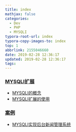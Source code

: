 ```yaml
---
title: index
mathjax: false
categories:
  - Dev
  - PHP
  - MYSQLI
typora-root-url: index
typora-copy-images-to: index
top: 1
abbrlink: 2155046660
date: 2019-02-28 12:36:17
updated: 2019-02-28 12:36:17
tags:
---
```



### [MYSQLI扩展](MYSQLI扩展.md)

* [MYSQLI的概念](MYSQLI扩展.md)
* [MYSQLI扩展的使用](MYSQLI扩展.md)



### [案例](MYSQLI扩展案例.md)

* [MYSQLI实现后台新闻管理系统](MYSQLI扩展案例.md)

